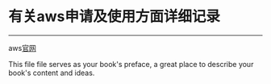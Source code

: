 # 有关aws申请及使用方面详细记录
----
aws[官网](https://aws.amazon.com/cn/)

This file file serves as your book's preface, a great place to describe your book's content and ideas.
